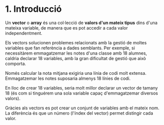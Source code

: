 # 1. Introducció

Un **vector** o **array** és una col·lecció de **valors d'un mateix tipus** dins d'una mateixa variable, de manera que es pot accedir a cada valor independentment.

Els vectors solucionen problemes relacionats amb la gestió de moltes variables que fan referència a dades semblants.
Per exemple, si necessitàrem emmagatzemar les notes d'una classe amb 18 alumnes, caldria declarar 18 variables, amb la gran dificultat de gestió que això comporta.

Només calcular la nota mitjana exigiria una línia de codi molt extensa. Emmagatzemar les notes suposaria almenys 18 línies de codi.

En lloc de crear 18 variables, seria molt millor declarar un vector de tamany 18 (és com si tinguérem una sola variable capaç d'emmagatzemar diversos valors).

Gràcies als vectors es pot crear un conjunt de variables amb el mateix nom. La diferència és que un número (l'índex del vector) permet distingir cada valor.
